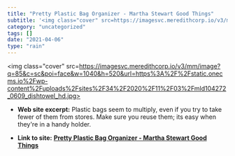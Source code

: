 ```yaml
---
title: "Pretty Plastic Bag Organizer - Martha Stewart Good Things"
subtitle: '<img class="cover" src=https://imagesvc.meredithcorp.io/v3/mm/image?q=85&c=sc&poi=face&w=1040&h=520&...'
category: "uncategorized"
tags: []
date: "2021-04-06"
type: "rain"
---
```

<img class="cover" src=https://imagesvc.meredithcorp.io/v3/mm/image?q=85&c=sc&poi=face&w=1040&h=520&url=https%3A%2F%2Fstatic.onecms.io%2Fwp-content%2Fuploads%2Fsites%2F34%2F2020%2F11%2F03%2Fmld104272_0609_dishtowel_hd.jpg>



* **Web site excerpt:** Plastic bags seem to multiply, even if you try to take fewer of them from stores. Make sure you reuse them; its easy when they&#039;re in a handy holder.

* **Link to site:** **[Pretty Plastic Bag Organizer - Martha Stewart Good Things](http://www.marthastewart.com/272738/pretty-plastic-bag-organizer?center=276989&czone=home%2Forganized-home%2Feasy-organizers&gallery=274787&slide=168973)**